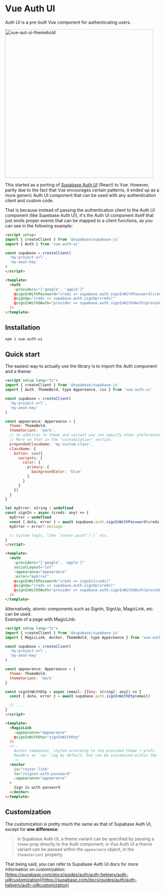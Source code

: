 # Vue Auth UI

Auth UI is a pre-built Vue component for authenticating users.

<img width="482" alt="vue-aut-ui-themebold" src="https://user-images.githubusercontent.com/7197797/201138351-02c1d26b-c5e1-4d73-a6bd-e7054d966ce8.png">
<!-- <img width="482" alt="vue-aut-ui-themesupa" src="https://user-images.githubusercontent.com/7197797/201138497-3076ec55-4e35-4334-a102-90a91170d17a.png"> -->

This started as a porting of [Supabase Auth UI](https://github.com/supabase/auth-ui) (React) to Vue. However, partly due to the fact that Vue encourages certain patterns, it ended up as a more generic Auth UI component that can be used with any authentication client and custom code.

That is because instead of passing the authentication client to the Auth UI component (like Supebase Auth UI), it's the Auth UI component itself that just emits proper events that can be mapped to a client functions, as you can see in the following example:

```html
<script setup>
import { createClient } from '@supabase/supabase-js'
import { Auth } from 'vue-auth-ui'

const supabase = createClient(
  'my-project-url',
  'my-anon-key'
)
</script>

<template>
  <Auth
    :providers="['google', 'apple']"
    @signInWithPassword="creds => supabase.auth.signInWithPassword(creds)"
    @signUp="creds => supabase.auth.signUp(creds)"
    @signInWithOAuth="provider => supabase.auth.signInWithOAuth(provider)"
  />
</template>
```

## Installation

```bash
npm i vue-auth-ui
```

## Quick start

The easiest way to actually use the library is to import the Auth component and a theme:

```html
<script setup lang="ts">
import { createClient } from '@supabase/supabase-js'
import { Auth, ThemeBold, type Appereance, css } from 'vue-auth-ui'

const supabase = createClient(
  'my-project-url',
  'my-anon-key'
)

const appearance: Appereance = {
  theme: ThemeBold,
  themeVariant: 'dark',
  // In addition to theme and variant you can specify other preferences.
  // More on that in the "customization" section.
  prependedClassName: 'my-custom-class',
  className: {
    button: css({
      variants: {
        color: {
          primary: {
            backgroundColor: 'blue'
          }
        }
      }
    })
  }
}

let myError: string | undefined
const signIn = async (creds: any) => {
  myError = undefined
  const { data, error } = await supabase.auth.signInWithPassword(creds)
  myError = error?.message

  // Custom logic, like `router.push('/')` etc.
}
</script>

<template>
  <Auth
    :providers="['google', 'apple']"
    socialLayout="col"
    :appearance="appearance"
    :error="myError"
    @signInWithPassword="creds => signIn(creds)"
    @signUp="creds => supabase.auth.signUp(creds)"
    @signInWithOAuth="provider => supabase.auth.signInWithOAuth(provider)"
  />
</template>
```

Alternatively, atomic components such as SignIn, SignUp, MagicLink, etc. can be used.  
Example of a page with MagicLink:

```html
<script setup lang="ts">
import { createClient } from '@supabase/supabase-js'
import { MagicLink, Anchor, ThemeBold, type Appereance } from 'vue-auth-ui'

const supabase = createClient(
  'my-project-url',
  'my-anon-key'
)

const appearance: Appereance = {
  theme: ThemeBold,
  themeVariant: 'dark'
}

const signInWithOtp = async (email: {[key: string]: any}) => {
  const { data, error } = await supabase.auth.signInWithOtp(email)

  // ...
}
</script>

<template>
  <MagicLink
    :appearance="appearance"
    @signInWithOtp="signInWithOtp"
  />
  <!--
    Anchor component, styled according to the provided theme + prefs.
    Renders an `<a>` tag by default, but can be customized within the `is` prop.
   -->
  <Anchor
    is="router-link"
    to="/signin-with-password"
    :appearance="appearance"
  >
    Sign in with password
  </Anchor>
</template>
```

## Customization

The customization is pretty much the same as that of Supabase Auth UI, except for **one difference**:  
> in Supabase Auth UI, a theme variant can be specified by passing a `theme` prop directly to the Auth component; in Vue Auth UI a theme variant can be passed within the `appearance` object, in the `themeVariant` property.

That being said, you can refer to Supabase Auth UI docs for more information on customization:  
[https://supabase.com/docs/guides/auth/auth-helpers/auth-ui#customization](https://supabase.com/docs/guides/auth/auth-helpers/auth-ui#customization)
